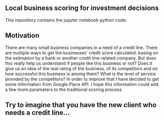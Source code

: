Local business scoring for investment decisions
---------------

This repository contains the jupyter notebook python code:


Motivation
---------------

There are many small business companies in a need of a credit line. There are multiple ways to get the businesses' credit score calculated: basing on the estimation by a bank or another credit line-related company. But does this really help us understand if people like this business or not? Does it give us an idea of the real rating of the business, of its competitors and on how successful this business is among them? What is the level of service provided by the competitors? In order to improve that I have decided to get some information from Google Place API. I hope this information could add a few more parameters to the traditional scoring process.



Try to imagine that you have the new client who needs a credit line...
---------------



